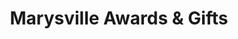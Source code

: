 ---
title: "Marysville Awards & Gifts"
url: /marysville/marysville-awards-und-gifts/
shop: Pokal
---